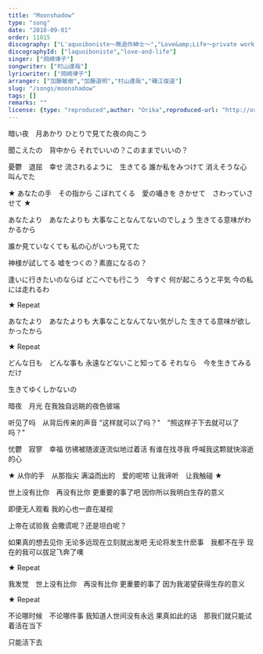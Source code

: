 ```yaml
---
title: "Moonshadow"
type: "song"
date: "2010-09-01"
order: 11015
discography: ["L'aquoiboniste～無造作紳士〜","Love&amp;Life〜private works 1999-2001〜"]
discographyId: ["laquoiboniste","love-and-life"]
singer: ["岡崎律子"]
songwriter: ["村山達哉"]
lyricwriter: ["岡崎律子"]
arranger: ["加藤敏樹","加藤道明","村山達哉","磯江俊道"]
slug: "/songs/moonshadow"
tags: []
remarks: ""
license: {type: "reproduced",author: "Orika",reproduced-url: "http://orikamushi.myweb.hinet.net/",reproduced-website: "織歌蟲網站"}
---
```


暗い夜　月あかり 
ひとりで見てた夜の向こう 

聞こえたの　背中から 
それでいいの？このままでいいの？ 

憂鬱　退屈　幸せ 
流されるように　生きてる 
誰か私をみつけて 
消えそうな心　叫んでた 

★ あなたの手　その指から 
こぼれてくる　愛の囁きを 
きかせて　さわっていさせて ★ 

あなたより　あなたよりも 
大事なことなんてないのでしょう 
生きてる意味がわかるから 

誰か見ていなくても 
私の心がいつも見てた 

神様が試してる 
嘘をつくの？素直になるの？ 

逢いに行きたいのならば 
どこへでも行こう　今すぐ 
何が起ころうと平気 
今の私には走れるわ 

★ Repeat 

あなたより　あなたよりも 
大事なことなんてない気がした 
生きてる意味が欲しかったから 

★ Repeat 

どんな日も　どんな事も 
永遠などないこと知ってる 
それなら　今を生きてみるだけ 

生きてゆくしかないの

<!-- 翻译 -->

暗夜　月光 
在我独自远眺的夜色彼端 

听见了吗　从背后传来的声音 
"这样就可以了吗？"　"照这样子下去就可以了吗？" 

忧鬱　寂寥　幸福 
彷彿被随波逐流似地过着活 
有谁在找寻我 
呼喊我这颗就快溶逝的心 

★ 从你的手　从那指尖 
满溢而出的　爱的呢哝 
让我谛听　让我触碰 ★ 

世上没有比你　再没有比你 
更重要的事了吧 
因你所以我明白生存的意义 

即便无人观看 
我的心也一直在凝视 

上帝在试验我 
会撒谎呢？还是坦白呢？ 

如果真的想去见你 
无论多远现在立刻就出发吧 
无论将发生什麽事　我都不在乎 
现在的我可以拔足飞奔了噢 

★ Repeat 

我发觉　世上没有比你　再没有比你 
更重要的事了 
因为我渴望获得生存的意义 

★ Repeat 

不论哪时候　不论哪件事 
我知道人世间没有永远 
果真如此的话　那我们就只能试着活在当下 

只能活下去
